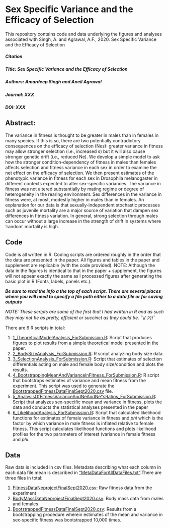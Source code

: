 # Sex Specific Variance and the Efficacy of Selection

This repository contains code and data underlying the figures and analyses associated with Singh, A. and Agrawal, A.F., 2020. Sex Specific Variance and the Efficacy of Selection

##### Citation
##### Title: Sex Specific Variance and the Efficacy of Selection
##### Authors: Amardeep Singh and Aneil Agrawal
##### Journal: XXX 
##### DOI: XXX

## Abstract: 
The variance in fitness is thought to be greater in males than in females in many species. If this is so, there are two potentially contradictory consequences on the efficacy of selection (Nes): greater variance in fitness may allow stronger selection (i.e., increased s) but it will also cause stronger genetic drift (i.e., reduced Ne). We develop a simple model to ask how the stronger condition-dependency of fitness in males than females affects selection and fitness variance in each sex in order to examine the net effect on the efficacy of selection. We then present estimates of the phenotypic variance in fitness for each sex in Drosophila melanogaster in different contexts expected to alter sex-specific variances. The variance in fitness was not altered substantially by mating regime or degree of heterogeneity in the rearing environment. Sex differences in the variance in fitness were, at most, modestly higher in males than in females. An explanation for our data is that sexually-independent stochastic processes such as juvenile mortality are a major source of variation that dampen sex differences in fitness variation. In general, strong selection through males can occur without a large increase in the strength of drift in systems where ‘random’ mortality is high.


## Code 
Code is all written in R. Coding scripts are ordered roughly in the order that the data are presented in the paper. All figures and tables in the paper and supplement are replicable (with the code provided). NOTE: Although the data in the figures is identical to that in the paper + supplement, the figures will not appear exactly the same as I processed figures after generating the basic plot in R (Fonts, labels, panels etc.).

<i><b>Be sure to read the info a the top of each script. There are several places where you will need to specify a file path either to a data file or for saving outputs</i></b>

<i>NOTE: These scripts are some of the first that I had written in R and as such they may not be as pretty, efficient or succinct as they could be.</i>  ¯\\_(ツ)_/¯

There are 6 R scripts in total: 
1. [1_TheoreticalModelAnalysis_ForSubmission.R](https://github.com/asingh164/SexSpecificVarianceEfficacyOfSelection/blob/master/1_TheoreticalModelAnalysis_ForSubmission.R): Script that produces figures to plot results from a simple theoretical model presented in the paper.
2. [2_BodySizeAnalysis_ForSubmission.R](https://github.com/asingh164/SexSpecificVarianceEfficacyOfSelection/blob/master/2_BodySizeAnalysis_ForSubmission.R): R script analyzing body size data. 
3. [3_SelectionAnalysis_ForSubmission.R](https://github.com/asingh164/SexSpecificVarianceEfficacyOfSelection/blob/master/3_SelectionAnalysis_ForSubmission.R): Script that estimates of selection differentials acting on male and female body size/condition and plots the results.
4. [4_BootstrappingMeanAndVarianceInFitness_ForSubmission.R](https://github.com/asingh164/SexSpecificVarianceEfficacyOfSelection/blob/master/4_BootstrappingMeanAndVarianceInFitness_ForSubmission.R): R script that bootstraps estimates of variance and mean fitness from the experiment. This script was used to generate the [BootstrappedFitnessDataFinalSept2020.csv](https://github.com/asingh164/SexSpecificVarianceEfficacyOfSelection/blob/master/BootstrappedFitnessDataFinalSept2020.csv) file.
5. [5_AnalysisOfFitnessVarianceAndNeAndNe\*sRatios_ForSubmission.R](https://github.com/asingh164/SexSpecificVarianceEfficacyOfSelection/blob/master/5_AnalysisOfFitnessVarianceAndNeAndNe*sRatios_ForSubmission.R): Script that analyzes sex-specific mean and variance in fitness, plots the data and conducts the statistical analyses presented in the paper
6. [6_LikelihoodAnalysis_ForSubmission.R](https://github.com/asingh164/SexSpecificVarianceEfficacyOfSelection/blob/master/6_LikelihoodAnalysis_ForSubmission.R): Script that calculated likelihood functions for estimates of female variance in fitness and *phi* which is the factor by which variance in male fitness is inflated relative to female fitness. This script calculates likelihood functions and plots likelihood profiles for the two parameters of interest (variance in female fitness and *phi*.  

## Data
Raw data is included in csv files. Metadata describing what each column in each data file mean is described in ["MetaDataForAllDataFiles.txt"](https://github.com/asingh164/SexSpecificVarianceEfficacyOfSelection/blob/master/MetaDataForAllDataFiles.txt).There are three files in total:
  1. [FitnessDataNeprojectFinalSept2020.csv](https://github.com/asingh164/SexSpecificVarianceEfficacyOfSelection/blob/master/FitnessDataNeprojectFinalSept2020.csv): Raw fitness data from the experiment 
  2. [BodyMassDataNeprojectFinalSept2020.csv](https://github.com/asingh164/SexSpecificVarianceEfficacyOfSelection/blob/master/BodyMassDataNeprojectFinalSept2020.csv): Body mass data from males and females
  3. [BootstrappedFitnessDataFinalSept2020.csv](https://github.com/asingh164/SexSpecificVarianceEfficacyOfSelection/blob/master/BootstrappedFitnessDataFinalSept2020.csv): Results from a bootstrapping procedure wherein estimates of the mean and variance in sex-specific fitness was bootstrapped 10,000 times.
  

